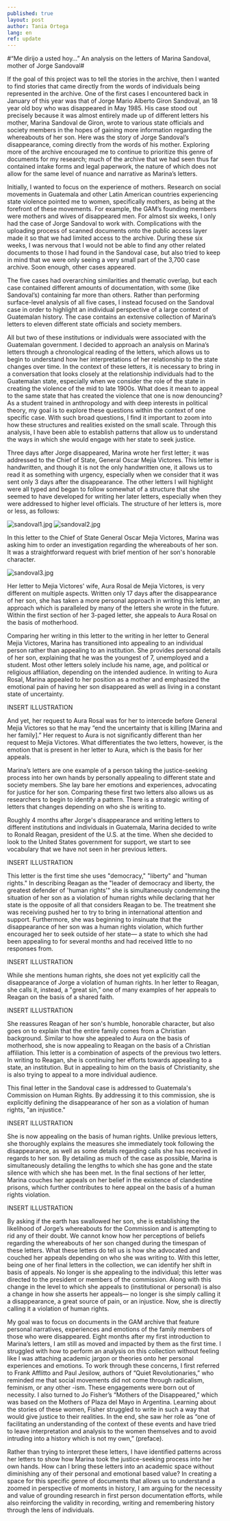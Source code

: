```yaml
---
published: true
layout: post
author: Tania Ortega
lang: en
ref: update
---
```


#“Me dirijo a usted hoy…” An analysis on the letters of Marina Sandoval, mother of Jorge Sandoval#

If the goal of this project was to tell the stories in the archive, then I wanted to find stories that came directly from the words of  individuals being represented in the archive. One of the first cases I encountered back in January of this year was that of Jorge Mario Alberto Giron Sandoval, an 18 year old boy who was disappeared in May 1985. His case stood out precisely because it was almost entirely made up of different letters his mother, Marina Sandoval de Giron, wrote to various state officials and society members in the hopes of gaining more information regarding the whereabouts of her son. Here was the story of Jorge Sandoval’s disappearance, coming directly from the words of his mother. Exploring more of the archive encouraged me to continue to prioritize this genre of documents for my research; much of the archive that we had seen thus far contained intake forms and legal paperwork, the nature of which does not allow for the same level of nuance and narrative as Marina’s letters. 

Initially, I wanted to focus on the experience of mothers. Research on social movements in Guatemala and other Latin American countries experiencing state violence pointed me to women, specifically mothers, as being at the forefront of these movements. For example, the GAM’s founding members were mothers and wives of disappeared men. For almost six weeks, I only had the case of Jorge Sandoval to work with. Complications with the uploading process of scanned documents onto the public access layer made it so that we had limited access to the archive. During these six weeks, I was nervous that I would not be able to find any other related documents to those I had found in the Sandoval case, but also tried to keep in mind that we were only seeing a very small part of the 3,700 case archive. Soon enough, other cases appeared. 

The five cases had overarching similarities and thematic overlap, but each case contained different amounts of documentation, with some (like Sandoval’s) containing far more than others. Rather than performing surface-level analysis of all five cases, I instead focused on the Sandoval case in order to highlight an individual perspective of a large context of Guatemalan history. The case contains an extensive collection of Marina’s letters to eleven different state officials and society members.

All but two of these institutions or individuals were associated with the Guatemalan government. I decided to approach an analysis on Marina’s letters through a chronological reading of the letters, which allows us to begin to understand how her interpretations of her  relationship to the state changes over time. In the context of these letters, it is necessary to bring in a conversation that looks closely at the relationship individuals had to the Guatemalan state, especially when we consider the role of the state in creating the violence of the mid to late 1900s. What does it mean to appeal to the same state that has created the violence that one is now denouncing? As a student trained in anthropology and with deep interests in political theory, my goal is to explore these questions within the context of one specific case. With such broad questions, I find it important to zoom into how these structures and realities existed on the small scale. Through this analysis, I have been able to establish patterns that allow us to understand the ways in which she would engage with her state to seek justice.

Three days after Jorge disappeared, Marina wrote her first letter; it was addressed to the Chief of State, General Oscar Mejia Victores. This letter is handwritten, and though it is not the only handwritten one, it allows us to read it as something with urgency, especially when we consider that it was sent only 3 days after the disappearance. The other letters I will highlight were all typed and began to follow somewhat of a structure that she seemed to have developed for writing her later letters, especially when they were addressed to higher level officials. The structure of her letters is, more or less,  as follows: 

![sandoval1.jpg]({{site.baseurl}}/images/sandoval1.jpg)
![sandoval2.jpg]({{site.baseurl}}/_images/sandoval2.jpg)

In this letter to the Chief of State General Oscar Mejia Victores, Marina was asking him to order an investigation regarding the whereabouts of her son. It was a straightforward request with brief mention of her son's honorable character. 

![sandoval3.jpg]({{site.baseurl}}/_images/sandoval3.jpg)

Her letter to Mejia Victores' wife, Aura Rosal de Mejia Victores, is very different on multiple aspects. Written only 17 days after the disappearance of her son, she has taken a more personal approach in writing this letter, an approach which is paralleled by many of the letters she wrote in the future. Within the first section of her 3-paged letter, she appeals to Aura Rosal on the basis of motherhood.

Comparing her writing in this letter to the writing in her letter to General Mejia Victores, Marina has transitioned into appealing to an individual person rather than appealing to an institution. She provides personal details of her son, explaining that he was the youngest of 7, unemployed and a student. Most other letters solely include his name, age, and political or religious affiliation, depending on the intended audience. In writing to Aura Rosal, Marina appealed to her position as a mother and emphasized the emotional pain of having her son disappeared as well as living in a constant state of uncertainty.

INSERT ILLUSTRATION

And yet, her request to Aura Rosal was for her to intercede before  General Mejia Victores so that he may “end the uncertainty that is killing [Marina and her family].” Her request to Aura is not significantly different than her request to Mejia Victores. What differentiates the two letters, however, is the emotion that is present in her letter to Aura, which is the basis for her appeals. 

Marina’s letters are one example of a person taking the justice-seeking process into her own hands by personally appealing to different state and society members. She lay bare her emotions and experiences, advocating for justice for her son. Comparing these first two letters also allows us as researchers to begin to identify a pattern. There is a strategic writing of letters that changes depending on who she is writing to.

Roughly 4 months after Jorge's disappearance and writing letters to different institutions and individuals in Guatemala, Marina decided to write to Ronald Reagan, president of the U.S. at the time. When she decided to look to the United States government for support, we start to see vocabulary that we have not seen in her previous letters. 

INSERT ILLUSTRATION

This letter is the first time she uses "democracy," "liberty" and "human rights." In describing Reagan as the "leader of democracy and liberty, the greatest defender of 'human rights'" she is simultaneously condemning the situation of her son as a violation of human rights while declaring that her state is the opposite of all that considers Reagan to be. The treatment she was receiving pushed her to try to bring in international attention and support. Furthermore, she was beginning to insinuate that the disappearance of her son was a human rights violation, which further encouraged her to seek outside of her state— a state to which she had been appealing to for several months and had received little to no responses from.

INSERT ILLUSTRATION

While she mentions human rights, she does not yet explicitly call the disappearance of Jorge a violation of human rights. In her letter to Reagan, she calls it, instead, a "great sin,” one of many examples of her appeals to Reagan on the basis of a shared faith.

INSERT ILLUSTRATION

She reassures Reagan of her son's humble, honorable character, but also goes on to explain that the entire family comes from a Christian background. Similar to how she appealed to Aura on the basis of motherhood, she is now appealing to Reagan on the basis of a Christian affiliation. This letter is a combination of aspects of the previous two letters. In writing to Reagan, she is continuing her efforts towards appealing to a state, an institution. But in appealing to him on the basis of Christianity, she is also trying to appeal to a more individual audience.

This final letter in the Sandoval case is addressed to Guatemala's Commission on Human Rights. By addressing it to this commission, she is explicitly defining the disappearance of her son as a violation of human rights, "an injustice."

INSERT ILLUSTRATION

She is now appealing on the basis of human rights. Unlike previous letters, she thoroughly explains the measures she immediately took following the disappearance, as well as some details regarding calls she has received in regards to her son. By detailing as much of the case as possible, Marina is simultaneously detailing the lengths to which she has gone and the state silence with which she has been met. In the final sections of her letter, Marina couches her appeals on her belief in the existence of clandestine prisons, which further contributes to here appeal on the basis of a human rights violation.

INSERT ILLUSTRATION

By asking if the earth has swallowed her son, she is establishing the likelihood of Jorge’s whereabouts for the Commission and is attempting to rid any of their doubt. We cannot know how her perceptions of beliefs regarding the whereabouts of her son changed during the timespan of these letters. What these letters do tell us is how she advocated and couched her appeals depending on who she was writing to. With this letter, being one of her final letters in the collection, we can identify her shift in basis of appeals. No longer is she appealing to the individual; this letter was directed to the president or members of the commission. Along with this change in the level to which she appeals to (institutional or personal) is also a change in how she asserts her appeals— no longer is she simply calling it a disappearance, a great source of pain, or an injustice. Now, she is directly calling it a violation of human rights.

My goal was to focus on documents in the GAM archive that feature personal narratives, experiences and emotions of the family members of those who were disappeared. Eight months after my first introduction to Marina’s letters, I am still as moved and impacted by them as the first time. I struggled with how to perform an analysis on this collection without feeling like I was attaching academic jargon or theories onto her personal experiences and emotions. To work through these concerns, I first referred to Frank Afflitto and Paul Jesilow, authors of “Quiet Revolutionaries,” who reminded me that social movements  did not come through radicalism, feminism, or any other -ism. These engagements were born out of necessity. I also turned to Jo Fisher’s “Mothers of the Disappeared,” which was based on the Mothers of Plaza del Mayo in Argentina. Learning about the stories of these women, Fisher struggled to write in such a way that would give justice to their realities. In the end, she saw her role as “one of facilitating an understanding of the context of these events and have tried to leave interpretation and analysis to the women themselves and to avoid intruding into a history which is not my own,” (preface).

Rather than trying to interpret these letters, I have identified patterns across her letters to show how Marina took the justice-seeking process into her own hands. How can I bring these letters into an academic space without diminishing any of their personal and emotional based value? In creating a space for this specific genre of documents that allows us to understand a zoomed in perspective of moments in history, I am arguing for the necessity and value of grounding research in first person documentation efforts, while also reinforcing the validity in recording, writing and remembering history through the lens of individuals.
